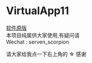 # VirtualApp11
[软件原版](https://github.com/asLody/VirtualApp)<br>
本项目纯属供大家使用,有疑问请 <br>
Wechat : serven_scorpion <br>


请大家给我点一下右上角的 ☆ 感谢



